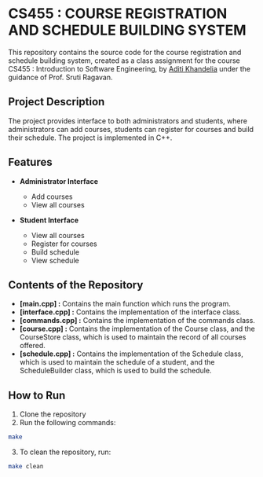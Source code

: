 # CS455 : COURSE REGISTRATION AND SCHEDULE BUILDING SYSTEM
This repository contains the source code for the course registration and schedule building system, created as a class assignment for the course CS455 : Introduction to Software Engineering, by [Aditi Khandelia](https://github.com/AditiKhandelia) under the guidance of Prof. Sruti Ragavan.

## Project Description
The project provides interface to both administrators and students, where administrators can add courses, students can register for courses and build their schedule. The project is implemented in C++.

## Features
- **Administrator Interface**
  - Add courses
  - View all courses

- **Student Interface**
    - View all courses
    - Register for courses
    - Build schedule
    - View schedule

## Contents of the Repository
- **[main.cpp] :** Contains the main function which runs the program.
- **[interface.cpp] :** Contains the implementation of the interface class.
- **[commands.cpp] :** Contains the implementation of the commands class.
- **[course.cpp] :** Contains the implementation of the Course class, and the CourseStore class, which is used to maintain the record of all courses offered.
- **[schedule.cpp] :** Contains the implementation of the Schedule class, which is used to maintain the schedule of a student, and the ScheduleBuilder class, which is used to build the schedule.

## How to Run
1. Clone the repository
2. Run the following commands:
```bash
make
```
3. To clean the repository, run:
```bash
make clean
```